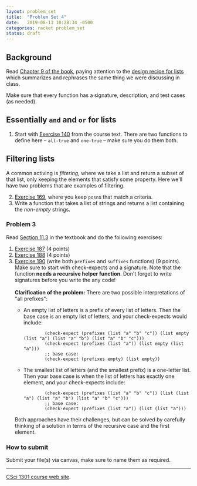 ```yaml
---
layout: problem_set
title:  "Problem Set 4"
date:   2019-08-13 10:28:34 -0500
categories: racket problem_set
status: draft
---
```


## Background

Read [Chapter 9 of the book,](https://htdp.org/2019-02-24/part_two.html#%28part._ch~3adesign-lists%29)
paying attention to the [design recipe for lists](https://htdp.org/2019-02-24/part_two.html#%28counter._%28figure._fig~3atemplate-q%29%29)
which summarizes and rephrases the same thing we were discussing in
class.

Make sure that every function has a signature, description, and test cases (as needed).

## Essentially `and` and `or` for lists

1. Start with [Exercise 140](https://htdp.org/2019-02-24/part_two.html#%28counter._%28exercise._list-and%29%29)
from the course text. There are two functions to define here –
`all-true` and `one-true` – make sure you do them both.

## Filtering lists

A common activing is _filtering_, where we take a list and
return a subset of that list, only keeping the elements that
satisfy some property. Here we'll have two problems that
are examples of filtering.

2. [Exercise 169](https://htdp.org/2019-02-24/part_two.html#%28counter._%28exercise._work3%29%29), where you
  keep `posn`s that match a criteria.
3. Write a function that takes a list of strings and returns a list
  containing the *non-empty* strings.



### Problem 3

Read [Section
11.3](https://htdp.org/2019-02-24/part_two.html#%28part._sec~3asort.I%29)
in the textbook and do the following exercises:

1.  [Exercise
    187](https://htdp.org/2019-02-24/part_two.html#%28counter._%28exercise._ex~3asort1-b%29%29)
    (4 points)
2.  [Exercise
    188](https://htdp.org/2019-02-24/part_two.html#%28counter._%28exercise._ex~3asort1%29%29)
    (4 points)
3.  [Exercise
    190](https://htdp.org/2019-02-24/part_two.html#%28counter._%28exercise._ex~3aprefix-bsl%29%29)
    (write both `prefixes` and `suffixes` functions) (9 points). Make
    sure to start with check-expects and a signature. Note that the
    function **needs a recursive helper function**. Don\'t forget to
    write signatures before you write the any code!\
    \
    **Clarification of the problem:** There are two possible
    interpretations of \"all prefixes\":
    -   An empty list of letters is a prefix of every list of letters.
        Then the base case is an empty list of letters, and your
        check-expects would include:

                    (check-expect (prefixes (list "a" "b" "c")) (list empty (list "a") (list "a" "b") (list "a" "b" "c")))
                    (check-expect (prefixes (list "a")) (list empty (list "a")))
                    ;; base case:
                    (check-expect (prefixes empty) (list empty))


    -   The smallest list of letters (and the smallest prefix) is a
        one-letter list. Then your base case is when the list of letters
        has exactly one element, and your check-expects include:

                    (check-expect (prefixes (list "a" "b" "c")) (list (list "a") (list "a" "b") (list "a" "b" "c")))
                    ;; base case:
                    (check-expect (prefixes (list "a")) (list (list "a")))


    Both approaches have their challenges, but can be solved by
    carefully thinking of a solution in terms of the recursive case and
    the first element.

### How to submit

Submit your file(s) via canvas, make sure to name them as required.

------------------------------------------------------------------------

[CSci 1301 course web site](../index.html).
